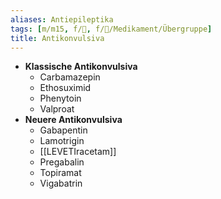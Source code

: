 ```yaml
---
aliases: Antiepileptika
tags: [m/m15, f/🧠, f/💊/Medikament/Übergruppe]
title: Antikonvulsiva
---
```

- **Klassische Antikonvulsiva**
	- Carbamazepin
	- Ethosuximid
	- Phenytoin
	- Valproat
- **Neuere Antikonvulsiva**
	- Gabapentin
	- Lamotrigin
	- [[LEVETIracetam]]
	- Pregabalin
	- Topiramat
	- Vigabatrin